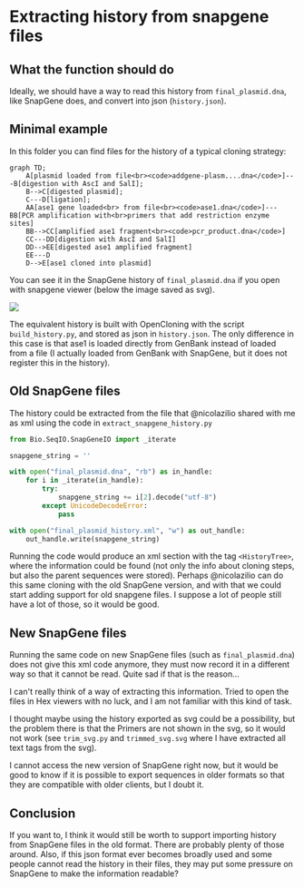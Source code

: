 # Extracting history from snapgene files

## What the function should do

Ideally, we should have a way to read this history from `final_plasmid.dna`, like SnapGene does, and convert into json (`history.json`).

## Minimal example

In this folder you can find files for the history of a typical cloning strategy:

```mermaid
graph TD;
    A[plasmid loaded from file<br><code>addgene-plasm....dna</code>]---B[digestion with AscI and SalI];
    B-->C[digested plasmid];
    C---D[ligation];
    AA[ase1 gene loaded<br> from file<br><code>ase1.dna</code>]---BB[PCR amplification with<br>primers that add restriction enzyme sites]
    BB-->CC[amplified ase1 fragment<br><code>pcr_product.dna</code>]
    CC---DD[digestion with AscI and SalI]
    DD-->EE[digested ase1 amplified fragment]
    EE---D
    D-->E[ase1 cloned into plasmid]
```

You can see it in the SnapGene history of `final_plasmid.dna` if you open with snapgene viewer (below the image saved as svg).

![](final_plasmid_history.svg)

The equivalent history is built with OpenCloning with the script `build_history.py`, and stored as json in `history.json`. The only difference in this case is that ase1 is loaded directly from GenBank instead of loaded from a file (I actually loaded from GenBank with SnapGene, but it does not register this in the history).

## Old SnapGene files

The history could be extracted from the file that @nicolazilio shared with me as xml using the code in `extract_snapgene_history.py`

```python
from Bio.SeqIO.SnapGeneIO import _iterate

snapgene_string = ''

with open("final_plasmid.dna", "rb") as in_handle:
    for i in _iterate(in_handle):
        try:
            snapgene_string += i[2].decode("utf-8")
        except UnicodeDecodeError:
            pass

with open("final_plasmid_history.xml", "w") as out_handle:
    out_handle.write(snapgene_string)
```

Running the code would produce an xml section with the tag `<HistoryTree>`, where the information could be found (not only the info about cloning steps, but also the parent sequences were stored). Perhaps @nicolazilio can do this same cloning with the old SnapGene version, and with that we could start adding support for old snapgene files. I suppose a lot of people still have a lot of those, so it would be good.

## New SnapGene files

Running the same code on new SnapGene files (such as `final_plasmid.dna`) does not give this xml code anymore, they must now record it in a different way so that it cannot be read. Quite sad if that is the reason...

I can't really think of a way of extracting this information. Tried to open the files in Hex viewers with no luck, and I am not familiar with this kind of task.

I thought maybe using the history exported as svg could be a possibility, but the problem there is that the Primers are not shown in the svg, so it would not work (see `trim_svg.py` and `trimmed_svg.svg` where I have extracted all text tags from the svg).

I cannot access the new version of SnapGene right now, but it would be good to know if it is possible to export sequences in older formats so that they are compatible with older clients, but I doubt it.

## Conclusion

If you want to, I think it would still be worth to support importing history from SnapGene files in the old format. There are probably plenty of those around. Also, if this json format ever becomes broadly used and some people cannot read the history in their files, they may put some pressure on SnapGene to make the information readable?


